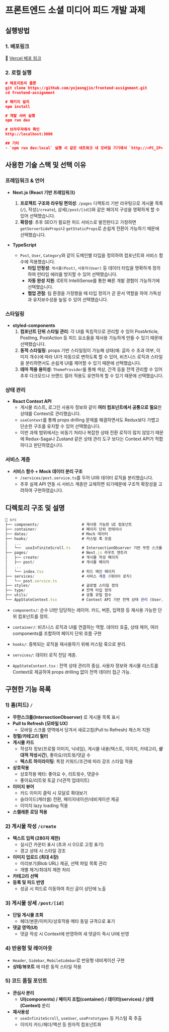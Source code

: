 # 프론트엔드 소셜 미디어 피드 개발 과제

## 실행방법

### 1. 배포링크

📎 [Vercel 배포 링크](https://frontend-assignment-nine-coral.vercel.app)

### 2. 로컬 실행

```json
# 레포지토리 클론
git clone https://github.com/yojeongjin/frontend-assignment.git
cd frontend-assignment

# 패키지 설치
npm install

# 개발 서버 실행
npm run dev

# 브라우저에서 확인
http://localhost:3000

## 기타
- `npm run dev:local` 실행 시 같은 네트워크 내 모바일 기기에서 `http://<PC_IP>:3000` 으로 접속 가능합니다.
```

## 사용한 기술 스택 및 선택 이유

### 프레임워크 & 언어

- **Next.js (React 기반 프레임워크)**
  1. **프로젝트 구조와 라우팅 편의성**: `/pages` 디렉토리 기반 라우팅으로 게시물 목록(`/`), 작성(`/create`), 상세(`/post/[id]`)와 같은 페이지 구성을 명확하게 할 수 있어 선택했습니다.
  2. **확장성**: 추후 SEO가 필요한 피드 서비스로 발전한다고 가정하면 `getServerSideProps`나 `getStaticProps`로 손쉽게 전환이 가능하기 때문에 선택했습니다.

- **TypeScript**
  - `Post`, `User`, `Category`와 같이 도메인별 타입을 정의하여 컴포넌트와 서비스 함수에 적용했습니다.
    - **타입 안정성**: `게시물(Post)`, `사용자(User)` 등 데이터 타입을 명확하게 정의하여 런타임 에러를 방지할 수 있어 선택했습니다.
    - **자동 완성 지원**: IDE의 IntelliSense를 통한 빠른 개발 경험이 가능하기에 선택했습니다.
    - **협업 관점**: 팀 환경을 가정했을 때 타입 정의가 곧 문서 역할을 하여 가독성과 유지보수성을 높일 수 있어 선택했습니다.

### 스타일링

- **styled-components**
  1. **컴포넌트 단위 스타일 관리**: 각 UI를 독립적으로 관리할 수 있어 PostArticle, PostImg, PostAction 등 피드 요소들을 재사용 가능하게 만들 수 있기 때문에 선택했습니다.
  2. **동적 스타일링**: props 기반 스타일링이 가능해 상태(예: 글자 수 초과 여부, 이미지 개수)에 따라 UI가 자동으로 변하도록 할 수 있어, 비즈니스 로직과 스타일을 분리하면서도 손쉽게 UI를 제어할 수 있기 때문에 선택했습니다.
  3. **테마 적용 용이성**: `ThemeProvider`를 통해 색상, 간격 등을 전역 관리할 수 있어 추후 다크모드나 브랜드 컬러 적용도 유연하게 할 수 있기 때문에 선택했습니다.

### 상태 관리

- **React Context API**
  - 게시물 리스트, 로그인 사용자 정보와 같이 **여러 컴포넌트에서 공통으로 필요**한 상태를 Context로 관리했습니다.
  - `useContext`를 통해 props drilling 문제를 해결하면서도 Redux보다 가볍고 단순한 구조를 유지할 수 있어 선택했습니다.
  - 이번 과제 범위에서는 비동기 처리나 복잡한 상태 전환 로직이 많지 않았기 때문에 Redux-Saga나 Zustand 같은 상태 관리 도구 보다는 Context API가 적합하다고 판단하였습니다.

### 서비스 계층

- **서비스 함수 + Mock 데이터 분리 구조**
  - `/services/post.service.ts`를 두어 UI와 데이터 로직을 분리했습니다.
  - 추후 실제 API 연동 시 서비스 계층만 교체하면 되기때문에 구조적 확장성을 고려하여 구현하였습니다.

## 디렉토리 구조 및 설명

```js
📁 src
├── components/                   # 재사용 가능한 UI 컴포넌트
├── container/                    # 페이지 단위 컨테이너
├── datas/                        # Mock 데이터
├── hooks/                        # 커스텀 훅 모음
│   ...
│   └──  useInfiniteScroll.ts     # IntersectionObserver 기반 무한 스크롤 훅
├── pages/                        # Next.js 라우트 엔트리
│   ├── create/                   # 게시물 작성 페이지
│   ├── post/                     # 게시물 페이지
│   ...
│   └── index.tsx                 # 피드 메인 페이지
├── services/                     # 서비스 계층 (데이터 로직)
│   └── post.service.ts
├── styles/                       # 글로벌 스타일 정의
├── type/                         # 전역 타입 정의
├── utils/                        # 공통 유틸 함수
└── AppStateContext.tsx           # Context API 기반 전역 상태 관리 (User, Post 리스트 등)
```

- `components/`: 순수 UI만 담당하는 레이어. 카드, 버튼, 입력창 등 재사용 가능한 단위 컴포넌트를 정의.

- `container/`: 비즈니스 로직과 UI를 연결하는 역할. 데이터 호출, 상태 제어, 여러 components를 조합하여 페이지 단위 흐름 구현
- `hooks/`: 중복되는 로직을 재사용하기 위해 커스텀 훅으로 분리.
- `services/`: 데이터 로직 전담 계층.
- `AppStateContext.tsx` : 전역 상태 관리의 중심. 사용자 정보와 게시물 리스트를 Context로 제공하여 props drilling 없이 전역 데이터 접근 가능.

## 구현한 기능 목록

### 1) 홈(피드) `/`

- **무한스크롤(IntersectionObserver)** 로 게시물 목록 표시
- **Pull to Refresh (모바일 UX)**
  - 모바일 스크롤 영역에서 당겨서 새로고침(Pull to Refresh) 제스처 지원
- **정렬/카테고리 필터**
- **게시물 카드**
  - 작성자 정보(프로필 이미지, 닉네임), 게시물 내용(텍스트, 이미지, 카테고리, **상대적 작성시간**), 좋아요/리트윗/댓글 수
  - **텍스트 하이라이팅**: 특정 키워드/조건에 따라 강조 스타일 적용
- **상호작용**
  - 상호작용 메타: 좋아요 수, 리트윗수, 댓글수
  - 좋아요/리트윗 토글 (낙관적 업데이트)
- **이미지 뷰어**
  - 카드 이미지 클릭 시 모달로 확대보기
  - 슬라이드(캐러셀) 전환, 페이지네이션/네비게이션 제공
  - 이미지 lazy loading 적용
- **스켈레톤 로딩 적용**

### 2) 게시물 작성 `/create`

- **텍스트 입력 (280자 제한)**
  - 실시간 카운터 표시 (초과 시 0으로 고정 표기)
  - 경고 상태 시 스타일 강조
- **이미지 업로드 (최대 4장)**
  - 미리보기(Blob URL) 제공, 선택 파일 목록 관리
  - 개별 제거/최대치 제한 처리
- **카테고리 선택**
- **등록 및 피드 반영**
  - 성공 시 피드로 이동하여 최신 글이 상단에 노출

### 3) 게시물 상세 `/post/[id]`

- **단일 게시물 조회**
  - 헤더/본문/이미지/상호작용 메타 동일 규격으로 표기
- **댓글 영역(UI)**
  - 댓글 작성 시 Context에 반영하여 새 댓글이 즉시 UI에 반영

### 4) 반응형 및 레이아웃

- `Header`, `Sidebar`, `MobileSidebar`로 반응형 네비게이션 구현
- **상태/뷰포트** 에 따른 동적 스타일 적용

### 5) 코드 품질 포인트

- **관심사 분리**
  - **UI(components) / 페이지 조립(container) / 데이터(services) / 상태 (Context)** 분리
- **재사용성**
  - `useInfiniteScroll`, `useUser`, `usePrototypes` 등 커스텀 훅 추출
  - 이미지 카드/헤더/액션 등 원자적 컴포넌트화
